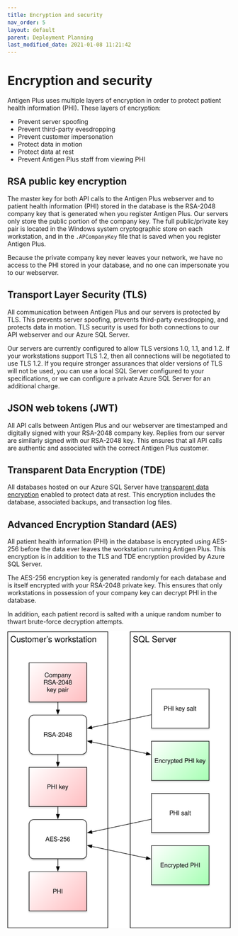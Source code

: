 ```yaml
---
title: Encryption and security
nav_order: 5
layout: default
parent: Deployment Planning
last_modified_date: 2021-01-08 11:21:42
---
```


# Encryption and security

Antigen Plus uses multiple layers of encryption in order to protect patient
health information (PHI). These layers of encryption:

- Prevent server spoofing
- Prevent third-party evesdropping
- Prevent customer impersonation
- Protect data in motion
- Protect data at rest
- Prevent Antigen Plus staff from viewing PHI

## RSA public key encryption

The master key for both API calls to the Antigen Plus webserver and to patient
health information (PHI) stored in the database is the RSA-2048 company key that
is generated when you register Antigen Plus. Our servers only store the public
portion of the company key. The full public/private key pair is located in the
Windows system cryptographic store on each workstation, and in the
`.APCompanyKey` file that is saved when you register Antigen Plus.

Because the private company key never leaves your network, we have no access to
the PHI stored in your database, and no one can impersonate you to our
webserver.

## Transport Layer Security (TLS)

All communication between Antigen Plus and our servers is protected by TLS. This
prevents server spoofing, prevents third-party evesdropping, and protects data
in motion. TLS security is used for both connections to our API webserver and
our Azure SQL Server.

Our servers are currently configured to allow TLS versions 1.0, 1.1, and 1.2. If
your workstations support TLS 1.2, then all connections will be negotiated to
use TLS 1.2. If you require stronger assurances that older versions of TLS will
not be used, you can use a local SQL Server configured to your specifications,
or we can configure a private Azure SQL Server for an additional charge.

## JSON web tokens (JWT)

All API calls between Antigen Plus and our webserver are timestamped and
digitally signed with your RSA-2048 company key. Replies from our server are
similarly signed with our RSA-2048 key. This ensures that all API calls are
authentic and associated with the correct Antigen Plus customer.

## Transparent Data Encryption (TDE)

All databases hosted on our Azure SQL Server have
[transparent data encryption](https://docs.microsoft.com/en-us/azure/azure-sql/database/transparent-data-encryption-tde-overview?tabs=azure-portal)
enabled to protect data at rest. This encryption includes the database,
associated backups, and transaction log files.

## Advanced Encryption Standard (AES)

All patient health information (PHI) in the database is encrypted using AES-256
before the data ever leaves the workstation running Antigen Plus. This
encryption is in addition to the TLS and TDE encryption provided by Azure SQL
Server.

The AES-256 encryption key is generated randomly for each database and is itself
encrypted with your RSA-2048 private key. This ensures that only workstations in
possession of your company key can decrypt PHI in the database.

In addition, each patient record is salted with a unique random number to thwart
brute-force decryption attempts.

![Encryption diagram](images/phi-encryption.svg)